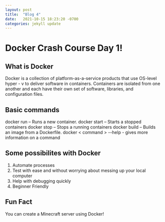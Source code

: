 ```yaml
---
layout: post
title:  "Blog 4"
date:   2021-10-15 18:23:20 -0700
categories: jekyll update
---
```

# Docker Crash Course Day 1!

## What is Docker
Docker is a collection of platform-as-a-service products that use OS-level hyper - v to deliver software in containers. Containers are isolated from one another and each have their own set of software, libraries, and configuration files.

## Basic commands 
docker run – Runs a new container.
docker start – Starts a stopped containers
docker stop – Stops a running containers
docker build – Builds an image from a Dockerfile.
docker < command > --help - gives more information on a command 

## Some possibilites with Docker 
1. Automate processes
2. Test with ease and without worrying about messing up your local computer
3. Help with debugging quickly
4. Beginner Friendly

## Fun Fact
You can create a Minecraft server using Docker!


